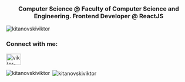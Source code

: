 <h3 align="center">Computer Science @ Faculty of Computer Science and Engineering. Frontend Developer @ ReactJS</h3>

<p align="left"> <img src="https://komarev.com/ghpvc/?username=kitanovskiviktor&label=Profile%20views&color=0e75b6&style=flat" alt="kitanovskiviktor" /> </p>

<h3 align="left">Connect with me:</h3>
<p align="left">
<a href="https://linkedin.com/in/viktor-kitanovski-99513b163/" target="blank"><img align="center" src="https://raw.githubusercontent.com/rahuldkjain/github-profile-readme-generator/master/src/images/icons/Social/linked-in-alt.svg" alt="viktor-kitanovski-99513b163/" height="30" width="40" /></a>
</p>

<p><img align="left" src="https://github-readme-stats.vercel.app/api/top-langs?username=kitanovskiviktor&show_icons=true&locale=en&layout=compact" alt="kitanovskiviktor" /></p>

<p>&nbsp;<img align="center" src="https://github-readme-stats.vercel.app/api?username=kitanovskiviktor&show_icons=true&locale=en" alt="kitanovskiviktor" /></p>
